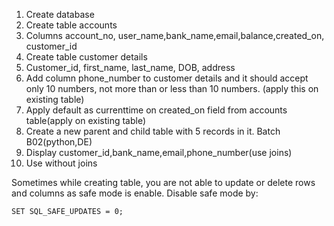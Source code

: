 
1.	Create database
2.	Create table accounts
3.	Columns account_no, user_name,bank_name,email,balance,created_on, customer_id
4.	Create table customer details
5.	Customer_id, first_name, last_name, DOB, address
6.	Add column phone_number to customer details and it should accept only 10 numbers, not more than or less than 10 numbers. (apply this on existing table)
7.	Apply default as currenttime on created_on field from accounts table(apply on existing table)
8.	Create a new parent and child table with 5 records in it. Batch B02(python,DE)
9. Display customer_id,bank_name,email,phone_number(use joins)
10. Use without joins

Sometimes while creating table, you are not able to update or delete rows and columns as safe mode is enable. Disable safe mode by:

```
SET SQL_SAFE_UPDATES = 0;
```
